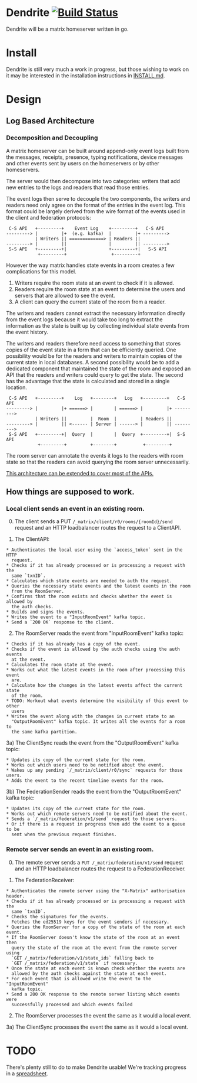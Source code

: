 # Dendrite [![Build Status](https://travis-ci.org/matrix-org/dendrite.svg?branch=master)](https://travis-ci.org/matrix-org/dendrite)

Dendrite will be a matrix homeserver written in go.

# Install

Dendrite is still very much a work in progress, but those wishing to work on it
may be interested in the installation instructions in [INSTALL.md](INSTALL.md).

# Design

## Log Based Architecture

### Decomposition and Decoupling

A matrix homeserver can be built around append-only event logs built from the
messages, receipts, presence, typing notifications, device messages and other
events sent by users on the homeservers or by other homeservers.

The server would then decompose into two categories: writers that add new
entries to the logs and readers that read those entries.

The event logs then serve to decouple the two components, the writers and
readers need only agree on the format of the entries in the event log.
This format could be largely derived from the wire format of the events used
in the client and federation protocols:


     C-S API   +---------+    Event Log    +---------+   C-S API
    ---------> |         |+  (e.g. kafka)  |         |+ --------->
               | Writers || =============> | Readers ||
    ---------> |         ||                |         || --------->
     S-S API   +---------+|                +---------+|   S-S API
                +---------+                 +---------+

However the way matrix handles state events in a room creates a few
complications for this model.

 1) Writers require the room state at an event to check if it is allowed.
 2) Readers require the room state at an event to determine the users and
    servers that are allowed to see the event.
 3) A client can query the current state of the room from a reader.

The writers and readers cannot extract the necessary information directly from
the event logs because it would take too long to extract the information as the
state is built up by collecting individual state events from the event history.

The writers and readers therefore need access to something that stores copies
of the event state in a form that can be efficiently queried. One possibility
would be for the readers and writers to maintain copies of the current state
in local databases. A second possibility would be to add a dedicated component
that maintained the state of the room and exposed an API that the readers and
writers could query to get the state. The second has the advantage that the
state is calculated and stored in a single location.


     C-S API   +---------+    Log   +--------+   Log   +---------+   C-S API
    ---------> |         |+ ======> |        | ======> |         |+ --------->
               | Writers ||         |  Room  |         | Readers ||
    ---------> |         || <------ | Server | ------> |         || --------->
     S-S API   +---------+|  Query  |        |  Query  +---------+|  S-S API
                +---------+         +--------+          +---------+


The room server can annotate the events it logs to the readers with room state
so that the readers can avoid querying the room server unnecessarily.

[This architecture can be extended to cover most of the APIs.](WIRING.md)

## How things are supposed to work.

### Local client sends an event in an existing room.

  0) The client sends a PUT `/_matrix/client/r0/rooms/{roomId}/send` request
    and an HTTP loadbalancer routes the request to a ClientAPI.

  1) The ClientAPI:

    * Authenticates the local user using the `access_token` sent in the HTTP
      request.
    * Checks if it has already processed or is processing a request with the
      same `txnID`.
    * Calculates which state events are needed to auth the request.
    * Queries the necessary state events and the latest events in the room
      from the RoomServer.
    * Confirms that the room exists and checks whether the event is allowed by
      the auth checks.
    * Builds and signs the events.
    * Writes the event to a "InputRoomEvent" kafka topic.
    * Send a `200 OK` response to the client.

  2) The RoomServer reads the event from "InputRoomEvent" kafka topic:

    * Checks if it has already has a copy of the event.
    * Checks if the event is allowed by the auth checks using the auth events
      at the event.
    * Calculates the room state at the event.
    * Works out what the latest events in the room after processing this event
      are.
    * Calculate how the changes in the latest events affect the current state
      of the room.
    * TODO: Workout what events determine the visibility of this event to other
      users
    * Writes the event along with the changes in current state to an
      "OutputRoomEvent" kafka topic. It writes all the events for a room to
      the same kafka partition.

  3a) The ClientSync reads the event from the "OutputRoomEvent" kafka topic:

    * Updates its copy of the current state for the room.
    * Works out which users need to be notified about the event.
    * Wakes up any pending `/_matrix/client/r0/sync` requests for those users.
    * Adds the event to the recent timeline events for the room.

  3b) The FederationSender reads the event from the "OutputRoomEvent" kafka topic:

    * Updates its copy of the current state for the room.
    * Works out which remote servers need to be notified about the event.
    * Sends a `/_matrix/federation/v1/send` request to those servers.
    * Or if there is a request in progress then add the event to a queue to be
      sent when the previous request finishes.

### Remote server sends an event in an existing room.

  0) The remote server sends a `PUT /_matrix/federation/v1/send` request and an
    HTTP loadbalancer routes the request to a FederationReceiver.

  1) The FederationReceiver:

    * Authenticates the remote server using the "X-Matrix" authorisation header.
    * Checks if it has already processed or is processing a request with the
      same `txnID`.
    * Checks the signatures for the events.
      Fetches the ed25519 keys for the event senders if necessary.
    * Queries the RoomServer for a copy of the state of the room at each event.
    * If the RoomServer doesn't know the state of the room at an event then
      query the state of the room at the event from the remote server using
      `GET /_matrix/federation/v1/state_ids` falling back to
      `GET /_matrix/federation/v1/state` if necessary.
    * Once the state at each event is known check whether the events are
      allowed by the auth checks against the state at each event.
    * For each event that is allowed write the event to the "InputRoomEvent"
      kafka topic.
    * Send a 200 OK response to the remote server listing which events were
      successfully processed and which events failed

  2) The RoomServer processes the event the same as it would a local event.

  3a) The ClientSync processes the event the same as it would a local event.

# TODO

There's plenty still to do to make Dendrite usable! We're tracking progress in
a [spreadsheet](https://docs.google.com/spreadsheets/d/1tkMNpIpPjvuDJWjPFbw_xzNzOHBA-Hp50Rkpcr43xTw).
